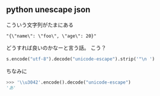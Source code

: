## python unescape json

こういう文字列がたまにある

```
"{\"name\": \"foo\", \"age\": 20}"
```

どうすれば良いのかなーと言う話。
こう？

```python
s.encode("utf-8").decode("unicode-escape").strip('"\n ')
```

ちなみに

```python
>>> '\\u3042'.encode().decode("unicode-escape")
'あ'
```
